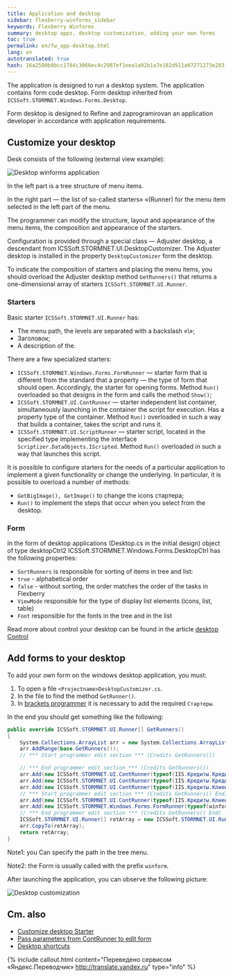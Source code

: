 ```yaml
---
title: Application and desktop
sidebar: flexberry-winforms_sidebar
keywords: Flexberry Winforms
summary: desktop apps, desktop customization, adding your own forms
toc: true
permalink: en/fw_app-desktop.html
lang: en
autotranslated: true
hash: 16a2500b8bcc1784c3066ec4c2987ef1eea1a92b1a7e182d911a07271273e283
---
```


The application is designed to run a desktop system. The application contains form code desktop. Form desktop inherited from `ICSSoft.STORMNET.Windows.Forms.Desktop`.

Form desktop is designed to Refine and zaprogramirovan an application developer in accordance with application requirements.

## Customize your desktop

Desk consists of the following (external view example):

![Desktop winforms application](/images/pages/products/flexberry-winforms/desktop/windesktop.png)

In the left part is a tree structure of menu items.

In the right part — the list of so-called starters» «(Runner) for the menu item selected in the left part of the menu.

The programmer can modify the structure, layout and appearance of the menu items, the composition and appearance of the starters.

Configuration is provided through a special class — Adjuster desktop, a descendant from ICSSoft.STORMNET.UI.DesktopCustomizer. The Adjuster desktop is installed in the property `DesktopCustomizer` form the desktop.

To indicate the composition of starters and placing the menu items, you should overload the Adjuster desktop method `GetRunners()` that returns a one-dimensional array of starters `ICSSoft.STORMNET.UI.Runner`.

### Starters

Basic starter `ICSSoft.STORMNET.UI.Runner` has:

* The menu path, the levels are separated with a backslash «\»;
* Заголовок;
* A description of the.

There are a few specialized starters:

* `ICSSoft.STORMNET.Windows.Forms.FormRunner` — starter form that is different from the standard that a property — the type of form that should open. Accordingly, the starter for opening forms. Method `Run()` overloaded so that designs in the form and calls the method `Show()`;
* `ICSSoft.STORMNET.UI.ContRunner` — starter independent list container, simultaneously launching in the container the script for execution. Has a property type of the container. Method `Run()` overloaded in such a way that builds a container, takes the script and runs it.
* `ICSSoft.STORMNET.UI.ScriptRunner` — starter script, located in the specified type implementing the interface `Scriptizer.DataObjects.IScripted`. Method `Run()` overloaded in such a way that launches this script.

It is possible to configure starters for the needs of a particular application to implement a given functionality or change the underlying. In particular, it is possible to overload a number of methods:

* `GetBigImage(), GetImage()` to change the icons стартера;
* `Run()` to implement the steps that occur when you select from the desktop.

### Form

In the form of desktop applications (<ApplicationName>Desktop.cs in the initial design) object of type desktopCtrl2 ICSSoft.STORMNET.Windows.Forms.DesktopCtrl has the following properties:

* `SortRunners` is responsible for sorting of items in tree and list:
* `true` - alphabetical order
* `false` - without sorting, the order matches the order of the tasks in Flexberry
* `ViewMode` responsible for the type of display list elements (icons, list, table)
* `Font` responsible for the fonts in the tree and in the list

Read more about control your desktop can be found in the article [desktop Control](fw_desktop-operations.html)

## Add forms to your desktop

To add your own form on the windows desktop application, you must:

1. To open a file `<Projectname>DesktopCustomizer.cs`.
2. In the file to find the method `GetRunner()`.
3. In [brackets programmer](fo_programmer-brackets.html) it is necessary to add the required `Стартеры`.

In the end you should get something like the following:

```csharp
public override ICSSoft.STORMNET.UI.Runner[] GetRunners()
{
    System.Collections.ArrayList arr = new System.Collections.ArrayList();
    arr.AddRange(base.GetRunners());
    // *** Start programmer edit section *** (Credits GetRunners()) 

    // *** End programmer edit section *** (Credits GetRunners()) 
    arr.Add(new ICSSoft.STORMNET.UI.ContRunner(typeof(IIS.Кредиты.КредитныйИнспекторL), "The accounting system of credits", "Loan officer", ""));
    arr.Add(new ICSSoft.STORMNET.UI.ContRunner(typeof(IIS.Кредиты.КредитL), "The accounting system of credits", "Credit", ""));
    arr.Add(new ICSSoft.STORMNET.UI.ContRunner(typeof(IIS.Кредиты.КлиентL), "The accounting system of credits", "Client", ""));
    // *** Start programmer edit section *** (Credits GetRunners() End) 
    arr.Add(new ICSSoft.STORMNET.UI.ContRunner(typeof(IIS.Кредиты.КлиентL), "The accounting system of credits\\Clients", Customers, ""));
    arr.Add(new ICSSoft.STORMNET.Windows.Forms.FormRunner(typeof(winformОтчеты), "The accounting system of credits", Reports, ""));
    // *** End programmer edit section *** (Credits GetRunners() End) 
    ICSSoft.STORMNET.UI.Runner[] retArray = new ICSSoft.STORMNET.UI.Runner[arr.Count];
    arr.CopyTo(retArray);
    return retArray;
}
```

Note1: you Can specify the path in the tree menu.

Note2: the Form is usually called with the prefix `winform`.

After launching the application, you can observe the following picture:

![Desktop customization](/images/pages/products/flexberry-winforms/desktop/win-desktop-plus.png)

## Cm. also

* [Customize desktop Starter](fd_application.html)
* [Pass parameters from ContRunner to edit form](fw_editform.html)
* [Desktop shortcuts](fw_desktop-operations.html)



{% include callout.html content="Переведено сервисом «Яндекс.Переводчик» <http://translate.yandex.ru>" type="info" %}